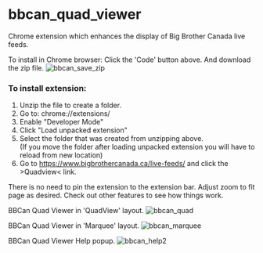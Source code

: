 # bbcan_quad_viewer
Chrome extension which enhances the display of Big Brother Canada live feeds.

To install in Chrome browser:
Click the 'Code' button above. And download the zip file.
![bbcan_save_zip](https://user-images.githubusercontent.com/101908044/162593141-07cd4780-84c7-4ad8-98b0-173ffabb82f8.png)

### To install extension:
1. Unzip the file to create a folder.
2. Go to: chrome://extensions/
3. Enable "Developer Mode"
4. Click "Load unpacked extension"
5. Select the folder that was created from unzipping above.  
(If you move the folder after loading unpacked extension you will have to reload from new location)
6. Go to https://www.bigbrothercanada.ca/live-feeds/ and click the >Quadview< link.

There is no need to pin the extension to the extension bar.
Adjust zoom to fit page as desired. Check out other features to see how things work.


BBCan Quad Viewer in 'QuadView' layout.
![bbcan_quad](https://user-images.githubusercontent.com/101908044/162591023-5c3d5aac-a91c-4b14-94ce-2c1ac642813e.png)

BBCan Quad Viewer in 'Marquee' layout.
![bbcan_marquee](https://user-images.githubusercontent.com/101908044/162591164-350a345c-a542-4771-8925-4057a37f4ae1.png)

BBCan Quad Viewer Help popup.
![bbcan_help2](https://user-images.githubusercontent.com/101908044/162591292-f3debc99-ff10-436e-afcd-f95424660b89.png)
